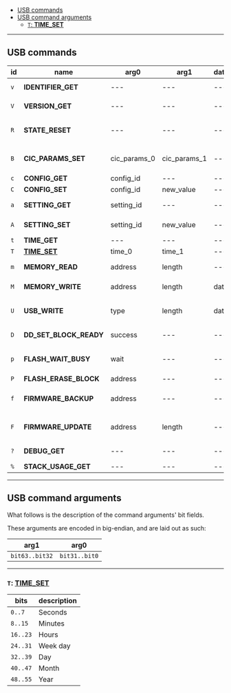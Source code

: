 - [USB commands](#usb-commands)
- [USB command arguments](#usb-command-arguments)
  - [`T`: **TIME_SET**](#t-time_set)

---

## USB commands

| id  | name                   | arg0         | arg1         | data | response         | description                                                   |
| --- | ---------------------- | ------------ | ------------ | ---- | ---------------- | ------------------------------------------------------------- |
| `v` | **IDENTIFIER_GET**     | ---          | ---          | ---  | identifier       | Get flashcart identifier `SCv2`                               |
| `V` | **VERSION_GET**        | ---          | ---          | ---  | version          | Get flashcart firmware version                                |
| `R` | **STATE_RESET**        | ---          | ---          | ---  | ---              | Reset flashcart state (CIC params and config options)         |
| `B` | **CIC_PARAMS_SET**     | cic_params_0 | cic_params_1 | ---  | ---              | Set CIC emulation parameters (disable/seed/checksum)          |
| `c` | **CONFIG_GET**         | config_id    | ---          | ---  | current_value    | Get config option                                             |
| `C` | **CONFIG_SET**         | config_id    | new_value    | ---  | ---              | Set config option                                             |
| `a` | **SETTING_GET**        | setting_id   | ---          | ---  | current_value    | Get persistent setting option                                 |
| `A` | **SETTING_SET**        | setting_id   | new_value    | ---  | ---              | Set persistent setting option                                 |
| `t` | **TIME_GET**           | ---          | ---          | ---  | time             | Get current RTC value                                         |
| `T` | [**TIME_SET**](#t-time_set)           | time_0       | time_1       | ---  | ---              | Set new RTC value                                             |
| `m` | **MEMORY_READ**        | address      | length       | ---  | data             | Read data from specified memory address                       |
| `M` | **MEMORY_WRITE**       | address      | length       | data | ---              | Write data to specified memory address                        |
| `U` | **USB_WRITE**          | type         | length       | data | N/A              | Send data to be received by app running on N64 (no response!) |
| `D` | **DD_SET_BLOCK_READY** | success      | ---          | ---  | ---              | Notify flashcart about 64DD block readiness                   |
| `p` | **FLASH_WAIT_BUSY**    | wait         | ---          | ---  | erase_block_size | Wait until flash ready / Get flash block erase size           |
| `P` | **FLASH_ERASE_BLOCK**  | address      | ---          | ---  | ---              | Start flash block erase                                       |
| `f` | **FIRMWARE_BACKUP**    | address      | ---          | ---  | status/length    | Backup firmware to specified memory address                   |
| `F` | **FIRMWARE_UPDATE**    | address      | length       | ---  | status           | Update firmware from specified memory address                 |
| `?` | **DEBUG_GET**          | ---          | ---          | ---  | debug_data       | Get internal FPGA debug info                                  |
| `%` | **STACK_USAGE_GET**    | ---          | ---          | ---  | stack_usage      | Get per task stack usage                                      |

---

## USB command arguments

What follows is the description of the command arguments' bit fields.

These arguments are encoded in big-endian, and are laid out as such:

| arg1 | arg0 |
| --- | --- |
| `bit63..bit32` | `bit31..bit0` |

---

### `T`: [**TIME_SET**](https://github.com/Polprzewodnikowy/SummerCart64/blob/f8cb1b20bdc7b7cebbf1c50f7901213b0f705a72/sw/controller/src/cfg.c#L417)

| bits | description |
| ---  | --- |
| `0..7` | Seconds |
| `8..15` | Minutes |
| `16..23` | Hours |
| `24..31` | Week day |
| `32..39` | Day |
| `40..47` | Month |
| `48..55` | Year |

